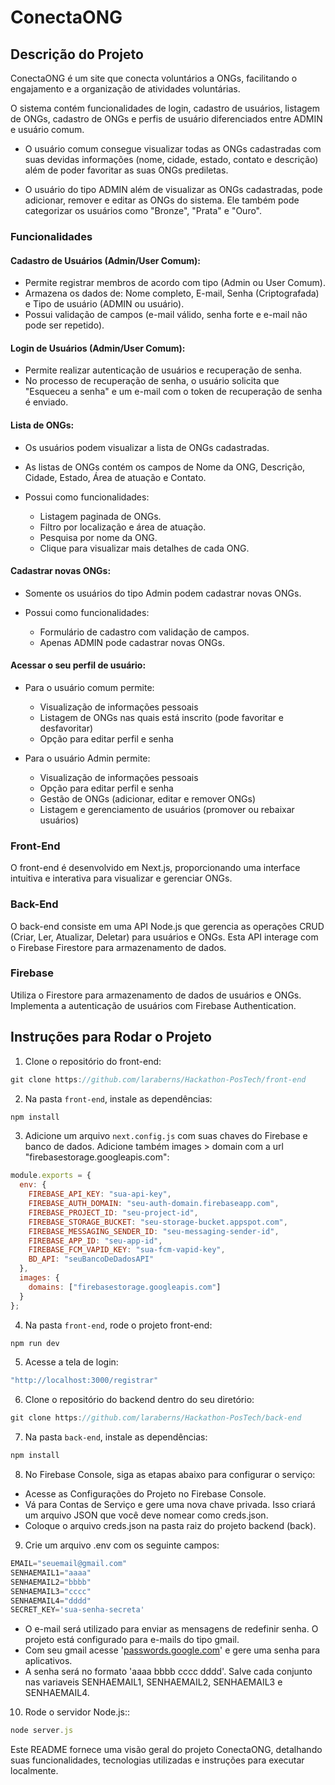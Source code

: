 # ConectaONG

## Descrição do Projeto

ConectaONG é um site que conecta voluntários a ONGs, facilitando o engajamento e a organização de atividades voluntárias. 

O sistema contém funcionalidades de login, cadastro de usuários, listagem de ONGs, cadastro de ONGs e perfis de usuário diferenciados entre ADMIN e usuário comum. 

- O usuário comum consegue visualizar todas as ONGs cadastradas com suas devidas informações (nome, cidade, estado, contato e descrição) além de poder favoritar as suas ONGs prediletas.

- O usuário do tipo ADMIN além de visualizar as ONGs cadastradas, pode adicionar, remover e editar as ONGs do sistema. Ele também pode categorizar os usuários como "Bronze", "Prata" e "Ouro".

### Funcionalidades

#### **Cadastro de Usuários (Admin/User Comum):** 
- Permite registrar membros de acordo com tipo (Admin ou User Comum). 
- Armazena os dados de: Nome completo, E-mail, Senha (Criptografada) e Tipo de usuário (ADMIN ou usuário).
- Possui validação de campos (e-mail válido, senha forte e e-mail não pode ser repetido).

#### **Login de Usuários (Admin/User Comum):** 
- Permite realizar autenticação de usuários e recuperação de senha. 
- No processo de recuperação de senha, o usuário solicita que "Esqueceu a senha" e um e-mail com o token de recuperação de senha é enviado.
  
#### **Lista de ONGs:** 
- Os usuários podem visualizar a lista de ONGs cadastradas.
- As listas de ONGs contém os campos de Nome da ONG, Descrição, Cidade, Estado, Área de atuação e Contato.

- Possui como funcionalidades: 

  - Listagem paginada de ONGs.
  - Filtro por localização e área de atuação.
  - Pesquisa por nome da ONG.
  - Clique para visualizar mais detalhes de cada ONG.

#### **Cadastrar novas ONGs:** 
- Somente os usuários do tipo Admin podem cadastrar novas ONGs.

- Possui como funcionalidades: 
  - Formulário de cadastro com validação de campos.
  - Apenas ADMIN pode cadastrar novas ONGs.
  
#### **Acessar o seu perfil de usuário:** 
- Para o usuário comum permite:
  - Visualização de informações pessoais
  - Listagem de ONGs nas quais está inscrito (pode favoritar e desfavoritar)
  - Opção para editar perfil e senha

- Para o usuário Admin permite:
  - Visualização de informações pessoais 
  - Opção para editar perfil e senha
  - Gestão de ONGs (adicionar, editar e remover ONGs)
  - Listagem e gerenciamento de usuários (promover ou rebaixar usuários)

### Front-End

O front-end é desenvolvido em Next.js, proporcionando uma interface intuitiva e interativa para visualizar e gerenciar ONGs.

### Back-End

O back-end consiste em uma API Node.js que gerencia as operações CRUD (Criar, Ler, Atualizar, Deletar) para usuários e ONGs. Esta API interage com o Firebase Firestore para armazenamento de dados.

### Firebase

Utiliza o Firestore para armazenamento de dados de usuários e ONGs. Implementa a autenticação de usuários com Firebase Authentication.

## Instruções para Rodar o Projeto

1. Clone o repositório do front-end:
 ```js
git clone https://github.com/laraberns/Hackathon-PosTech/front-end
 ```
 
2. Na pasta `front-end`, instale as dependências:
 ```js
npm install
 ```

3. Adicione um arquivo `next.config.js` com suas chaves do Firebase e banco de dados. Adicione também images > domain com a url "firebasestorage.googleapis.com":
```js
module.exports = {
  env: {
    FIREBASE_API_KEY: "sua-api-key",
    FIREBASE_AUTH_DOMAIN: "seu-auth-domain.firebaseapp.com",
    FIREBASE_PROJECT_ID: "seu-project-id",
    FIREBASE_STORAGE_BUCKET: "seu-storage-bucket.appspot.com",
    FIREBASE_MESSAGING_SENDER_ID: "seu-messaging-sender-id",
    FIREBASE_APP_ID: "seu-app-id",
    FIREBASE_FCM_VAPID_KEY: "sua-fcm-vapid-key",
    BD_API: "seuBancoDeDadosAPI"
  },
  images: {
    domains: ["firebasestorage.googleapis.com"]
  }
};
```

4. Na pasta `front-end`, rode o projeto front-end:
 ```js
npm run dev
 ```

5. Acesse a tela de login:
 ```js
"http://localhost:3000/registrar"
 ```

6. Clone o repositório do backend dentro do seu diretório:
 ```js
git clone https://github.com/laraberns/Hackathon-PosTech/back-end
 ```

7. Na pasta `back-end`, instale as dependências:
 ```js
npm install
 ```

8. No Firebase Console, siga as etapas abaixo para configurar o serviço:
- Acesse as Configurações do Projeto no Firebase Console.
- Vá para Contas de Serviço e gere uma nova chave privada. Isso criará um arquivo JSON que você deve nomear como creds.json.
- Coloque o arquivo creds.json na pasta raiz do projeto backend (back).

9. Crie um arquivo .env com os seguinte campos:
```js
EMAIL="seuemail@gmail.com"
SENHAEMAIL1="aaaa"
SENHAEMAIL2="bbbb"
SENHAEMAIL3="cccc"
SENHAEMAIL4="dddd"
SECRET_KEY='sua-senha-secreta'
```
- O e-mail será utilizado para enviar as mensagens de redefinir senha. O projeto está configurado para e-mails do tipo gmail.
- Com seu gmail acesse '[passwords.google.com](https://myaccount.google.com/apppasswords)' e gere uma senha para aplicativos.
- A senha será no formato 'aaaa bbbb cccc dddd'. Salve cada conjunto nas variaveis SENHAEMAIL1, SENHAEMAIL2, SENHAEMAIL3 e SENHAEMAIL4.

10. Rode o servidor Node.js::
 ```js
node server.js
 ```
Este README fornece uma visão geral do projeto ConectaONG, detalhando suas funcionalidades, tecnologias utilizadas e instruções para executar localmente.